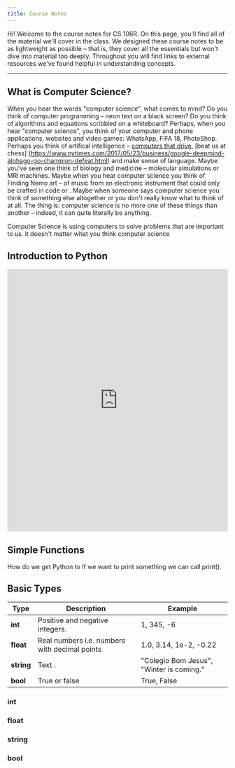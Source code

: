 ```yaml
---
title: Course Notes 
---
```

Hi! Welcome to the course notes for CS 106R. On this page, you'll find all of the material we'll cover in the class. We designed these course notes to be as lightweight as possible – that is, they cover all the essentials but won't dive into material too deeply. Throughout you will find links to external resources we've found helpful in understanding concepts. 

---
## What is Computer Science? 
When you hear the words "computer science", what comes to mind? Do you think of computer programming – neon text on a black screen? Do you think of algorithms and equations scribbled on a whiteboard? Perhaps, when you hear "computer science", you think of your computer and phone applications, websites and video games: WhatsApp, FIFA 18, PhotoShop. Perhaps you think of artifical intelligence – [computers that drive](https://www.technologyreview.com/s/609450/autonomous-vehicles-are-you-ready-for-the-new-ride/), [beat us at chess] (https://www.nytimes.com/2017/05/23/business/google-deepmind-alphago-go-champion-defeat.html) and make sense of language. Maybe you've seen one  think of biology and medicine – molecular simulations or MRI machines. Maybe when you hear computer science you think of Finding Nemo art – of music from an electronic instrument that could only be crafted in code or     . Maybe when someone says computer science you think of something else altogether or you don't really know what to think of at all.  The thing is: computer science is no more one of these things than another – indeed, it can quite literally be anything. 

Computer Science is using computers to solve problems that are important to us.   it doesn't matter what you think computer science  


## Introduction to Python 


<iframe frameborder="0" width="100%" height="600px" src="https://repl.it/student_embed/assignment/1211151/65629c184c91c55555e68086ece937d5"></iframe>

## Simple Functions
How do we get Python to If we want to print something we can call print(). 

## Basic Types  
| Type        | Description   | Example  |
| ------------- |-------------| -----|
| **int**           | Positive and negative integers.              |           1, 345, -6         |
| **float**         | Real numbers i.e. numbers with decimal points      | 1.0, 3.14, 1e-2, -0.22|
| **string**        | Text .  | "Colegio Bom Jesus", "Winter is coming." |
| **bool**          | True or false               | True, False        |

### int

### float 

### string

### bool
